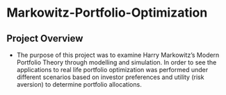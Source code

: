 # Markowitz-Portfolio-Optimization
## Project Overview
* The purpose of this project was to examine Harry Markowitz’s Modern Portfolio Theory through modelling and simulation. In order to see the applications to real life portfolio optimization was performed under different scenarios based on investor preferences and utility (risk aversion) to determine portfolio allocations.
